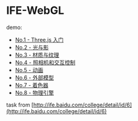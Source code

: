 # IFE-WebGL

demo:

+ [No.1 - Three.js 入门](https://husterxsp.github.io/IFE-WebGL/task1/)
+ [No.2 - 光与影](https://husterxsp.github.io/IFE-WebGL/task2/)
+ [No.3 - 材质与纹理](https://husterxsp.github.io/IFE-WebGL/task3/)
+ [No.4 - 照相机和交互控制](https://husterxsp.github.io/IFE-WebGL/task4/)
+ [No.5 - 动画](https://husterxsp.github.io/IFE-WebGL/task5/)
+ [No.6 - 外部模型](https://husterxsp.github.io/IFE-WebGL/task6/)
+ [No.7 - 着色器](https://husterxsp.github.io/IFE-WebGL/task7/)
+ [No.8 - 物理引擎](https://husterxsp.github.io/IFE-WebGL/task8/)

task from [http://ife.baidu.com/college/detail/id/6](http://ife.baidu.com/college/detail/id/6)